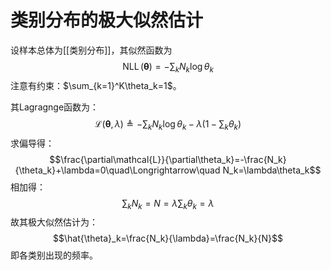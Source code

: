 # 类别分布的极大似然估计

设样本总体为[[类别分布]]，其似然函数为
$$\operatorname{NLL}(\boldsymbol{\theta})=-\sum_{k}N_{k}\log\theta_{k}$$
注意有约束：$\sum_{k=1}^K\theta_k=1$。

其Lagragnge函数为：
$$\mathcal{L}(\boldsymbol{\theta},\lambda)\triangleq-\sum_kN_k\log\theta_k-\lambda\left(1-\sum_k\theta_k\right)$$
求偏导得：
$$\frac{\partial\mathcal{L}}{\partial\theta_k}=-\frac{N_k}{\theta_k}+\lambda=0\quad\Longrightarrow\quad N_k=\lambda\theta_k$$
相加得：
$$\sum_kN_k=N=\lambda\sum_k\theta_k=\lambda $$
故其极大似然估计为：
$$\hat{\theta}_k=\frac{N_k}{\lambda}=\frac{N_k}{N}$$
即各类别出现的频率。

